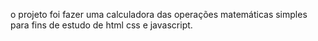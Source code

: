 o projeto foi fazer uma calculadora das operações matemáticas simples para fins de estudo de html css e javascript.